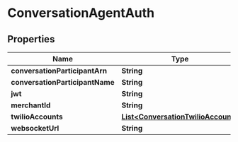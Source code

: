 

# ConversationAgentAuth


## Properties

| Name | Type | Description | Notes |
|------------ | ------------- | ------------- | -------------|
|**conversationParticipantArn** | **String** |  |  [optional] |
|**conversationParticipantName** | **String** |  |  [optional] |
|**jwt** | **String** |  |  [optional] |
|**merchantId** | **String** |  |  [optional] |
|**twilioAccounts** | [**List&lt;ConversationTwilioAccount&gt;**](ConversationTwilioAccount.md) |  |  [optional] |
|**websocketUrl** | **String** |  |  [optional] |



